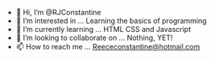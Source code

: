- 👋 Hi, I’m @RJConstantine
- 👀 I’m interested in ... Learning the basics of programming
- 🌱 I’m currently learning ... HTML CSS and Javascript
- 💞️ I’m looking to collaborate on ... Nothing, YET!
- 📫 How to reach me ... Reececonstantine@hotmail.com

<!---
RJConstantine/RJConstantine is a ✨ special ✨ repository because its `README.md` (this file) appears on your GitHub profile.
You can click the Preview link to take a look at your changes.
--->
